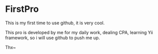 FirstPro
========

This is my first time to use github, it is very cool.

This pro is developed by me for my daily work, dealing CPA, learning Yii framework, so i will use github to push me up.

Thx~
